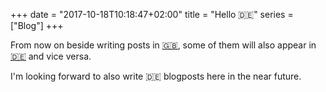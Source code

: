 +++
date = "2017-10-18T10:18:47+02:00"
title = "Hello 🇩🇪"
series = ["Blog"]
+++

From now on beside writing posts in [🇬🇧](/en), some of them will also appear in [🇩🇪](/de) and vice versa.

I'm looking forward to also write 🇩🇪 blogposts here in the near future.
